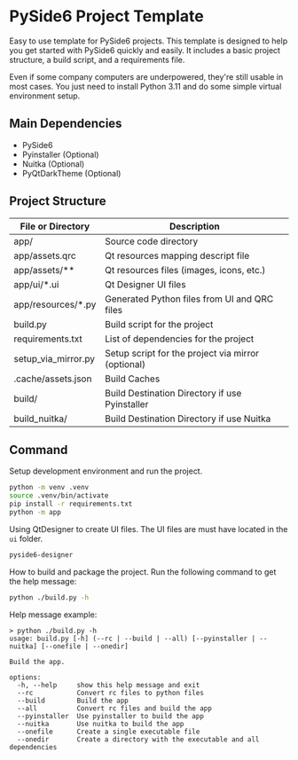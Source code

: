 # PySide6 Project Template

Easy to use template for PySide6 projects.
This template is designed to help you get started with PySide6 quickly and easily.
It includes a basic project structure, a build script, and a requirements file.

Even if some company computers are underpowered, they're still usable in most cases. 
You just need to install Python 3.11 and do some simple virtual environment setup.

## Main Dependencies

- PySide6
- Pyinstaller (Optional)
- Nuitka (Optional)
- PyQtDarkTheme (Optional)

## Project Structure

| File or Directory   | Description                                        |
|---------------------|----------------------------------------------------|
| app/                | Source code directory                              |
| app/assets.qrc      | Qt resources mapping descript file                 |
| app/assets/**       | Qt resources files (images, icons, etc.)           |
| app/ui/*.ui         | Qt Designer UI files                               |
| app/resources/*.py  | Generated Python files from UI and QRC files       |
| build.py            | Build script for the project                       |
| requirements.txt    | List of dependencies for the project               |
| setup_via_mirror.py | Setup script for the project via mirror (optional) |
| .cache/assets.json  | Build Caches                                       |
| build/              | Build Destination Directory if use Pyinstaller     |
| build_nuitka/       | Build Destination Directory if use Nuitka          |

## Command

Setup development environment and run the project.

```bash
python -m venv .venv
source .venv/bin/activate
pip install -r requirements.txt
python -m app
```

Using QtDesigner to create UI files. The UI files are must have located in the `ui` folder.

```bash
pyside6-designer
```

How to build and package the project. Run the following command to get the help message:

```bash
python ./build.py -h
```

Help message example:

```
> python ./build.py -h
usage: build.py [-h] (--rc | --build | --all) [--pyinstaller | --nuitka] [--onefile | --onedir]

Build the app.

options:
  -h, --help     show this help message and exit
  --rc           Convert rc files to python files
  --build        Build the app
  --all          Convert rc files and build the app
  --pyinstaller  Use pyinstaller to build the app
  --nuitka       Use nuitka to build the app
  --onefile      Create a single executable file
  --onedir       Create a directory with the executable and all dependencies
```